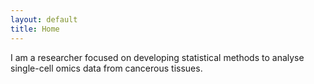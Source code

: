 ```yaml
---
layout: default
title: Home
---
```

I am a researcher focused on developing statistical methods to analyse single-cell omics data from cancerous tissues.

